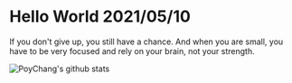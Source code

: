 # Hello World 2021/05/10

If you don't give up, you still have a chance. And when you are small, you have to be very focused and rely on your brain, not your strength.

![PoyChang's github stats](https://github-readme-stats.vercel.app/api?username=poychang&show_icons=true&theme=dracula)
